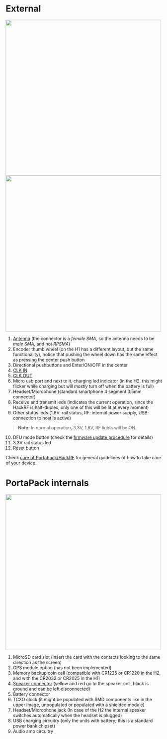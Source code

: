 # External

<img src="img/hw_overview_h2_front.png" height="500"> <img src="img/hw_overview_h2_back.png" height="500">

1. [Antenna](https://github.com/eried/portapack-mayhem/wiki/Antennas#types-of-antenna) (the connector is a _female SMA_, so the antenna needs to be _male SMA_, and not _RPSMA_)
2. Encoder thumb wheel (on the H1 has a different layout, but the same functionality), notice that pushing the wheel down has the same effect as pressing the center push button
3. Directional pushbuttons and Enter/ON/OFF in the center
4. [CLK IN](https://hackrf.readthedocs.io/en/latest/external_clock_interface.html)
5. [CLK OUT](https://hackrf.readthedocs.io/en/latest/external_clock_interface.html)
6. Micro usb port and next to it, charging led indicator (in the H2, this might flicker while charging but will _mostly_ turn off when the battery is full)
7. Headset/Microphone (standard smartphone 4 segment 3.5mm connector)
8. Receive and transmit leds (indicates the current operation, since the HackRF is half-duplex, only one of this will be lit at every moment)
9. Other status leds (1.8V: rail status, RF: internal power supply, USB: connection to host is active)

> **Note:** In normal operation, 3.3V, 1.8V, RF lights will be ON. 

10. DFU mode button (check the [firmware update procedure](Update-firmware#dfu) for details)
11. 3.3V rail status led
12. Reset button

Check [care of PortaPack/HackRF](Care) for general guidelines of how to take care of your device.

# PortaPack internals

<img src="img/hw_overview_h2_inside.png" height="500">

1. MicroSD card slot (insert the card with the contacts looking to the same direction as the screen)
2. GPS module option (has not been implemented)
3. Memory backup coin cell (compatible with CR1225 or CR1220 in the H2, and with the CR2032 or CR2025 in the H1)
4. [Speaker connector](Internal-speaker) (yellow and red go to the speaker coil, black is ground and can be left disconnected)
5. Battery connector
6. TCXO clock (it might be populated with SMD components like in the upper image, unpopulated or populated with a shielded module)
7. Headset/Microphone jack (In case of the H2 the internal speaker switches automatically when the headset is plugged)
8. USB charging circuitry (only the units with battery; this is a standard power bank chipset)
9. Audio amp circuitry
